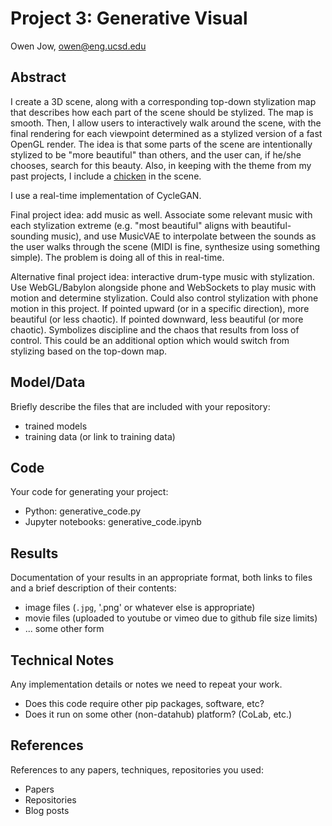 # Project 3: Generative Visual

Owen Jow, owen@eng.ucsd.edu

## Abstract

I create a 3D scene, along with a corresponding top-down stylization map that describes how each part of the scene should be stylized. The map is smooth. Then, I allow users to interactively walk around the scene, with the final rendering for each viewpoint determined as a stylized version of a fast OpenGL render. The idea is that some parts of the scene are intentionally stylized to be "more beautiful" than others, and the user can, if he/she chooses, search for this beauty. Also, in keeping with the theme from my past projects, I include a [chicken](https://www.turbosquid.com/3d-models/christmas-chicken-grey-art-3d-1266316) in the scene.

I use a real-time implementation of CycleGAN.

Final project idea: add music as well. Associate some relevant music with each stylization extreme (e.g. "most beautiful" aligns with beautiful-sounding music), and use MusicVAE to interpolate between the sounds as the user walks through the scene (MIDI is fine, synthesize using something simple). The problem is doing all of this in real-time.

Alternative final project idea: interactive drum-type music with stylization. Use WebGL/Babylon alongside phone and WebSockets to play music with motion and determine stylization. Could also control stylization with phone motion in this project. If pointed upward (or in a specific direction), more beautiful (or less chaotic). If pointed downward, less beautiful (or more chaotic). Symbolizes discipline and the chaos that results from loss of control. This could be an additional option which would switch from stylizing based on the top-down map.

## Model/Data

Briefly describe the files that are included with your repository:
- trained models
- training data (or link to training data)

## Code

Your code for generating your project:
- Python: generative_code.py
- Jupyter notebooks: generative_code.ipynb

## Results

Documentation of your results in an appropriate format, both links to files and a brief description of their contents:
- image files (`.jpg`, '.png' or whatever else is appropriate)
- movie files (uploaded to youtube or vimeo due to github file size limits)
- ... some other form

## Technical Notes

Any implementation details or notes we need to repeat your work. 
- Does this code require other pip packages, software, etc?
- Does it run on some other (non-datahub) platform? (CoLab, etc.)

## References

References to any papers, techniques, repositories you used:
- Papers
- Repositories
- Blog posts
